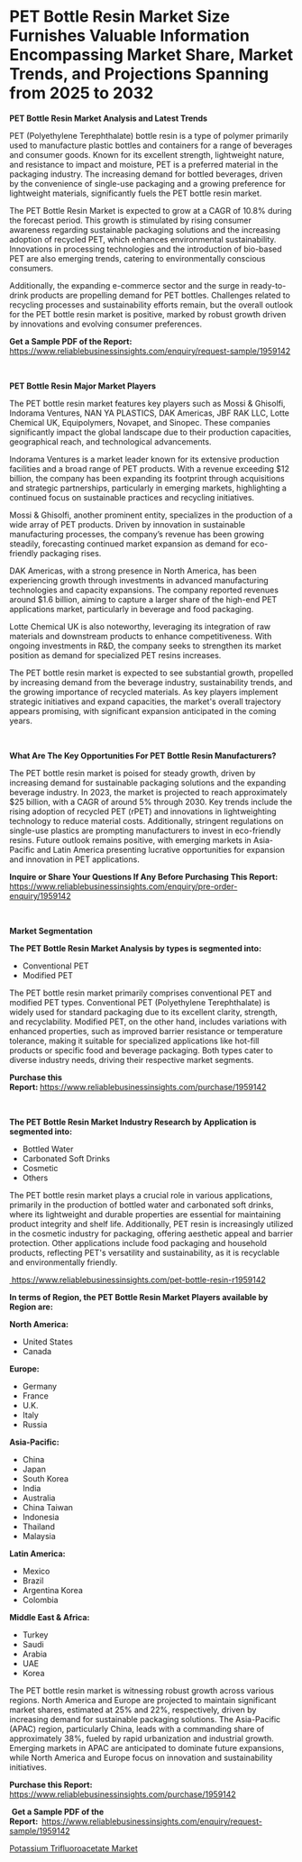 <p><h1>PET Bottle Resin Market Size Furnishes Valuable Information Encompassing Market Share, Market Trends, and Projections Spanning from 2025 to 2032</h1></p><p><strong>PET Bottle Resin Market Analysis and Latest Trends</strong></p>
<p><p>PET (Polyethylene Terephthalate) bottle resin is a type of polymer primarily used to manufacture plastic bottles and containers for a range of beverages and consumer goods. Known for its excellent strength, lightweight nature, and resistance to impact and moisture, PET is a preferred material in the packaging industry. The increasing demand for bottled beverages, driven by the convenience of single-use packaging and a growing preference for lightweight materials, significantly fuels the PET bottle resin market.</p><p>The PET Bottle Resin Market is expected to grow at a CAGR of 10.8% during the forecast period. This growth is stimulated by rising consumer awareness regarding sustainable packaging solutions and the increasing adoption of recycled PET, which enhances environmental sustainability. Innovations in processing technologies and the introduction of bio-based PET are also emerging trends, catering to environmentally conscious consumers.</p><p>Additionally, the expanding e-commerce sector and the surge in ready-to-drink products are propelling demand for PET bottles. Challenges related to recycling processes and sustainability efforts remain, but the overall outlook for the PET bottle resin market is positive, marked by robust growth driven by innovations and evolving consumer preferences.</p></p>
<p><strong>Get a Sample PDF of the Report:&nbsp;</strong> <a href="https://www.reliablebusinessinsights.com/enquiry/request-sample/1959142?utm_campaign=3499&utm_medium=2&utm_source=Github&utm_content=ia&utm_term=31032025&utm_id=pet-bottle-resin">https://www.reliablebusinessinsights.com/enquiry/request-sample/1959142</a></p>
<p>&nbsp;</p>
<p><strong>PET Bottle Resin Major Market Players</strong></p>
<p><p>The PET bottle resin market features key players such as Mossi & Ghisolfi, Indorama Ventures, NAN YA PLASTICS, DAK Americas, JBF RAK LLC, Lotte Chemical UK, Equipolymers, Novapet, and Sinopec. These companies significantly impact the global landscape due to their production capacities, geographical reach, and technological advancements.</p><p>Indorama Ventures is a market leader known for its extensive production facilities and a broad range of PET products. With a revenue exceeding $12 billion, the company has been expanding its footprint through acquisitions and strategic partnerships, particularly in emerging markets, highlighting a continued focus on sustainable practices and recycling initiatives.</p><p>Mossi & Ghisolfi, another prominent entity, specializes in the production of a wide array of PET products. Driven by innovation in sustainable manufacturing processes, the company’s revenue has been growing steadily, forecasting continued market expansion as demand for eco-friendly packaging rises.</p><p>DAK Americas, with a strong presence in North America, has been experiencing growth through investments in advanced manufacturing technologies and capacity expansions. The company reported revenues around $1.6 billion, aiming to capture a larger share of the high-end PET applications market, particularly in beverage and food packaging.</p><p>Lotte Chemical UK is also noteworthy, leveraging its integration of raw materials and downstream products to enhance competitiveness. With ongoing investments in R&D, the company seeks to strengthen its market position as demand for specialized PET resins increases.</p><p>The PET bottle resin market is expected to see substantial growth, propelled by increasing demand from the beverage industry, sustainability trends, and the growing importance of recycled materials. As key players implement strategic initiatives and expand capacities, the market's overall trajectory appears promising, with significant expansion anticipated in the coming years.</p></p>
<p>&nbsp;</p>
<p><strong>What Are The Key Opportunities For PET Bottle Resin Manufacturers?</strong></p>
<p><p>The PET bottle resin market is poised for steady growth, driven by increasing demand for sustainable packaging solutions and the expanding beverage industry. In 2023, the market is projected to reach approximately $25 billion, with a CAGR of around 5% through 2030. Key trends include the rising adoption of recycled PET (rPET) and innovations in lightweighting technology to reduce material costs. Additionally, stringent regulations on single-use plastics are prompting manufacturers to invest in eco-friendly resins. Future outlook remains positive, with emerging markets in Asia-Pacific and Latin America presenting lucrative opportunities for expansion and innovation in PET applications.</p></p>
<p><strong>Inquire or Share Your Questions If Any Before Purchasing This Report:</strong> <a href="https://www.reliablebusinessinsights.com/enquiry/pre-order-enquiry/1959142?utm_campaign=3499&utm_medium=2&utm_source=Github&utm_content=ia&utm_term=31032025&utm_id=pet-bottle-resin">https://www.reliablebusinessinsights.com/enquiry/pre-order-enquiry/1959142</a></p>
<p>&nbsp;</p>
<p><strong>Market Segmentation</strong></p>
<p><strong>The PET Bottle Resin Market Analysis by types is segmented into:</strong></p>
<p><ul><li>Conventional PET</li><li>Modified PET</li></ul></p>
<p><p>The PET bottle resin market primarily comprises conventional PET and modified PET types. Conventional PET (Polyethylene Terephthalate) is widely used for standard packaging due to its excellent clarity, strength, and recyclability. Modified PET, on the other hand, includes variations with enhanced properties, such as improved barrier resistance or temperature tolerance, making it suitable for specialized applications like hot-fill products or specific food and beverage packaging. Both types cater to diverse industry needs, driving their respective market segments.</p></p>
<p><strong>Purchase this Report:&nbsp;</strong><a href="https://www.reliablebusinessinsights.com/purchase/1959142?utm_campaign=3499&utm_medium=2&utm_source=Github&utm_content=ia&utm_term=31032025&utm_id=pet-bottle-resin">https://www.reliablebusinessinsights.com/purchase/1959142</a></p>
<p>&nbsp;</p>
<p><strong>The PET Bottle Resin Market Industry Research by Application is segmented into:</strong></p>
<p><ul><li>Bottled Water</li><li>Carbonated Soft Drinks</li><li>Cosmetic</li><li>Others</li></ul></p>
<p><p>The PET bottle resin market plays a crucial role in various applications, primarily in the production of bottled water and carbonated soft drinks, where its lightweight and durable properties are essential for maintaining product integrity and shelf life. Additionally, PET resin is increasingly utilized in the cosmetic industry for packaging, offering aesthetic appeal and barrier protection. Other applications include food packaging and household products, reflecting PET's versatility and sustainability, as it is recyclable and environmentally friendly.</p></p>
<p><a href="https://www.reliablebusinessinsights.com/pet-bottle-resin-r1959142?utm_campaign=3499&utm_medium=2&utm_source=Github&utm_content=ia&utm_term=31032025&utm_id=pet-bottle-resin">&nbsp;https://www.reliablebusinessinsights.com/pet-bottle-resin-r1959142</a></p>
<p><strong>In terms of Region, the PET Bottle Resin Market Players available by Region are:</strong></p>
<p>
    <p> <strong> North America: </strong>
        <ul>
            <li>United States</li>
            <li>Canada</li>
        </ul>
        </p> 
    <p> <strong> Europe: </strong>
        <ul>
            <li>Germany</li>
            <li>France</li>
            <li>U.K.</li>
            <li>Italy</li>
            <li>Russia</li>
        </ul>
        </p> 
    <p> <strong> Asia-Pacific: </strong>
        <ul>
            <li>China</li>
            <li>Japan</li>
            <li>South Korea</li>
            <li>India</li>
            <li>Australia</li>
            <li>China Taiwan</li>
            <li>Indonesia</li>
            <li>Thailand</li>
            <li>Malaysia</li>
        </ul>
        </p> 
    <p> <strong> Latin America: </strong>
        <ul>
            <li>Mexico</li>
            <li>Brazil</li>
            <li>Argentina Korea</li>
            <li>Colombia</li>
        </ul>
        </p> 
    <p> <strong> Middle East & Africa: </strong>
        <ul>
            <li>Turkey</li>
            <li>Saudi</li>
            <li>Arabia</li>
            <li>UAE</li>
            <li>Korea</li>
        </ul>
    </p>
    </p>
<p><p>The PET bottle resin market is witnessing robust growth across various regions. North America and Europe are projected to maintain significant market shares, estimated at 25% and 22%, respectively, driven by increasing demand for sustainable packaging solutions. The Asia-Pacific (APAC) region, particularly China, leads with a commanding share of approximately 38%, fueled by rapid urbanization and industrial growth. Emerging markets in APAC are anticipated to dominate future expansions, while North America and Europe focus on innovation and sustainability initiatives.</p></p>
<p><strong>Purchase this Report: </strong><a href="https://www.reliablebusinessinsights.com/purchase/1959142?utm_campaign=3499&utm_medium=2&utm_source=Github&utm_content=ia&utm_term=31032025&utm_id=pet-bottle-resin">https://www.reliablebusinessinsights.com/purchase/1959142</a></p>
<p>&nbsp;<strong>Get a Sample PDF of the Report:&nbsp;&nbsp;</strong><a href="https://www.reliablebusinessinsights.com/enquiry/request-sample/1959142?utm_campaign=3499&utm_medium=2&utm_source=Github&utm_content=ia&utm_term=31032025&utm_id=pet-bottle-resin">https://www.reliablebusinessinsights.com/enquiry/request-sample/1959142</a></p>
<p><strong></strong></p>
<p><p><a href="https://github.com/mehakmiamid1/Market-Research-Report-List-1/blob/main/potassium-trifluoroacetate-market.md?utm_campaign=3499&utm_medium=2&utm_source=Github&utm_content=ia&utm_term=31032025&utm_id=pet-bottle-resin">Potassium Trifluoroacetate Market</a></p></p>